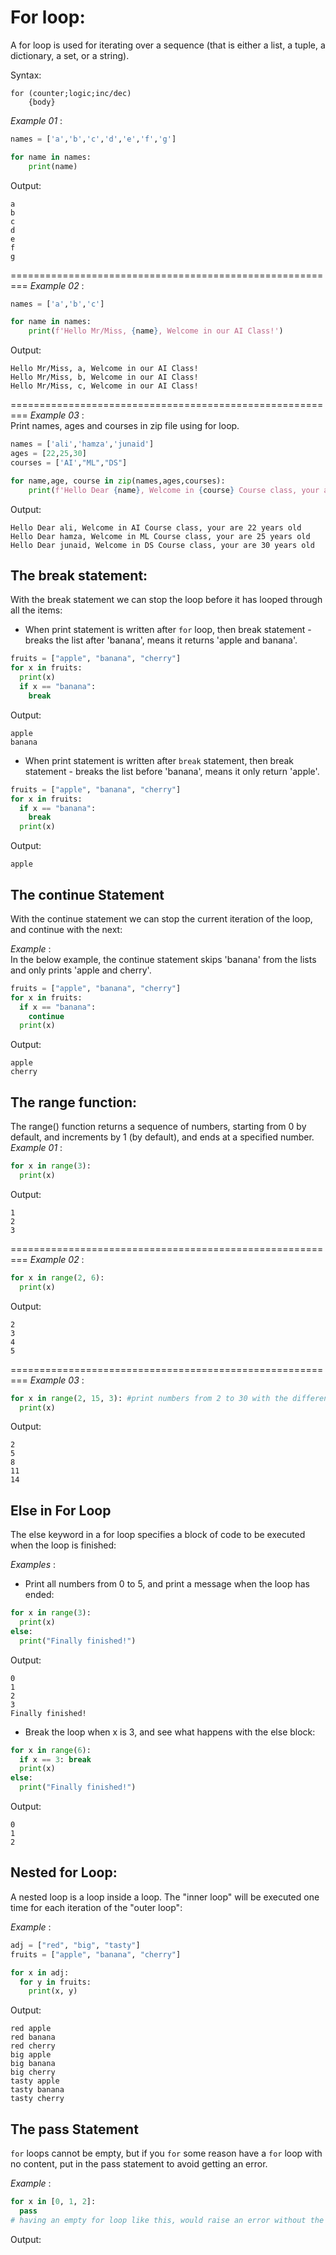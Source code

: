 # For loop:
A for loop is used for iterating over a sequence (that is either a list, a tuple, a dictionary, a set, or a string).

Syntax:
```
for (counter;logic;inc/dec)
    {body}
```

*Example 01* :
```python
names = ['a','b','c','d','e','f','g']

for name in names:
    print(name)
```

Output:
```
a
b
c
d
e
f
g
```
=========================================================
*Example 02* :
```python
names = ['a','b','c']

for name in names:
    print(f'Hello Mr/Miss, {name}, Welcome in our AI Class!')
```

Output:
```
Hello Mr/Miss, a, Welcome in our AI Class!
Hello Mr/Miss, b, Welcome in our AI Class!
Hello Mr/Miss, c, Welcome in our AI Class!
```

=========================================================
*Example 03* :\
Print names, ages and courses in zip file using for loop.

```python
names = ['ali','hamza','junaid']
ages = [22,25,30]
courses = ['AI',"ML","DS"]

for name,age, course in zip(names,ages,courses):
    print(f'Hello Dear {name}, Welcome in {course} Course class, your are {age} years old')
```

Output:
```
Hello Dear ali, Welcome in AI Course class, your are 22 years old
Hello Dear hamza, Welcome in ML Course class, your are 25 years old
Hello Dear junaid, Welcome in DS Course class, your are 30 years old
```

## The break statement:
With the break statement we can stop the loop before it has looped through all the items:

* When print statement is written after `for` loop, then break statement - breaks the list after 'banana', means it returns 'apple and banana'.
```python
fruits = ["apple", "banana", "cherry"]
for x in fruits:
  print(x) 
  if x == "banana":  
    break
```

Output:
```
apple
banana
```

* When print statement is written after `break` statement, then break statement - breaks the list before 'banana', means it only return 'apple'.

```python
fruits = ["apple", "banana", "cherry"]
for x in fruits:
  if x == "banana":
    break
  print(x) 
```

Output:
```
apple
```

## The continue Statement
With the continue statement we can stop the current iteration of the loop, and continue with the next:

*Example* :\
In the below example, the continue statement skips 'banana' from the lists and only prints 'apple and cherry'.

```python
fruits = ["apple", "banana", "cherry"]
for x in fruits:
  if x == "banana":
    continue
  print(x) 
```

Output:
```
apple
cherry
```
## The range function:
The range() function returns a sequence of numbers, starting from 0 by default, and increments by 1 (by default), and ends at a specified number.
*Example 01* :
```python
for x in range(3):
  print(x) 
```

Output:
```
1
2
3
```

=========================================================
*Example 02* :
```python
for x in range(2, 6):
  print(x) 
```

Output:
```
2
3
4
5
```

=========================================================
*Example 03* :
```python
for x in range(2, 15, 3): #print numbers from 2 to 30 with the difference of 3
  print(x) 
```

Output:
```
2
5
8
11
14
```

## Else in For Loop
The else keyword in a for loop specifies a block of code to be executed when the loop is finished:

*Examples* :
* Print all numbers from 0 to 5, and print a message when the loop has ended:
```python
for x in range(3):
  print(x)
else:
  print("Finally finished!")
```

Output:
```
0
1
2
3
Finally finished!
```

* Break the loop when x is 3, and see what happens with the else block:
```python
for x in range(6):
  if x == 3: break
  print(x)
else:
  print("Finally finished!")
```

Output:
```
0
1
2
```

## Nested for Loop:
A nested loop is a loop inside a loop.
The "inner loop" will be executed one time for each iteration of the "outer loop":

*Example* :
```python
adj = ["red", "big", "tasty"]
fruits = ["apple", "banana", "cherry"]

for x in adj:
  for y in fruits:
    print(x, y)
```

Output:
```
red apple
red banana
red cherry
big apple
big banana
big cherry
tasty apple
tasty banana
tasty cherry
```

## The pass Statement
`for` loops cannot be empty, but if you `for` some reason have a `for` loop with no content, put in the pass statement to avoid getting an error.

*Example* :
```python
for x in [0, 1, 2]:
  pass
# having an empty for loop like this, would raise an error without the pass statement
```

Output:
```

```
